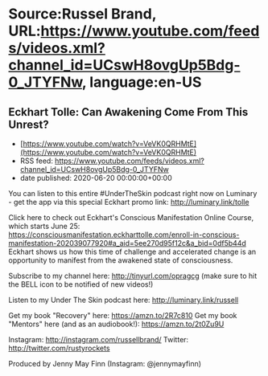 # Source:Russel Brand, URL:https://www.youtube.com/feeds/videos.xml?channel_id=UCswH8ovgUp5Bdg-0_JTYFNw, language:en-US

## Eckhart Tolle: Can Awakening Come From This Unrest?
 - [https://www.youtube.com/watch?v=VeVK0QRHMtE](https://www.youtube.com/watch?v=VeVK0QRHMtE)
 - RSS feed: https://www.youtube.com/feeds/videos.xml?channel_id=UCswH8ovgUp5Bdg-0_JTYFNw
 - date published: 2020-06-20 00:00:00+00:00

You can listen to this entire #UnderTheSkin podcast right now on Luminary - get the app via this special Eckhart promo link: http://luminary.link/tolle

Click here to check out Eckhart's Conscious Manifestation Online Course, which starts June 25: https://consciousmanifestation.eckharttolle.com/enroll-in-conscious-manifestation-202039077920#a_aid=5ee270d95f12c&a_bid=0df5b44d
Eckhart shows us how this time of challenge and accelerated change is an opportunity to manifest from the awakened state of consciousness. 

Subscribe to my channel here: http://tinyurl.com/opragcg
(make sure to hit the BELL icon to be notified of new videos!)

Listen to my Under The Skin podcast here: 
http://luminary.link/russell

Get my book "Recovery" here: https://amzn.to/2R7c810
Get my book "Mentors" here (and as an audiobook!): https://amzn.to/2t0Zu9U

Instagram: http://instagram.com/russellbrand/
Twitter: http://twitter.com/rustyrockets

Produced by Jenny May Finn (Instagram: @jennymayfinn)

